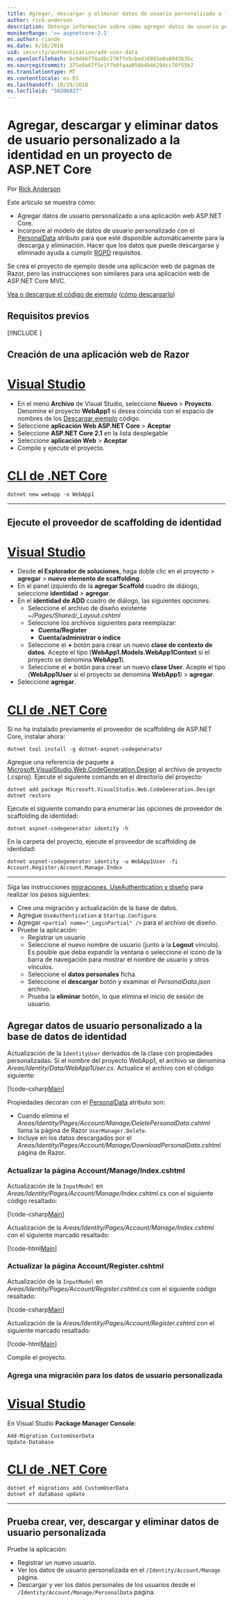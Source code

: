 ```yaml
---
title: Agregar, descargar y eliminar datos de usuario personalizado a la identidad en un proyecto de ASP.NET Core
author: rick-anderson
description: Obtenga información sobre cómo agregar datos de usuario personalizada para la identidad en un proyecto de ASP.NET Core. Eliminar datos de RGPD.
monikerRange: '>= aspnetcore-2.1'
ms.author: riande
ms.date: 6/16/2018
uid: security/authentication/add-user-data
ms.openlocfilehash: bc9d46f74a4bc270ffe5cbed16085e0a8043b35c
ms.sourcegitcommit: 375e9a67f5e1f7b0faaa056b4b46294cc70f55b7
ms.translationtype: MT
ms.contentlocale: es-ES
ms.lasthandoff: 10/29/2018
ms.locfileid: "50206827"
---
```

# <a name="add-download-and-delete-custom-user-data-to-identity-in-an-aspnet-core-project"></a>Agregar, descargar y eliminar datos de usuario personalizado a la identidad en un proyecto de ASP.NET Core

Por [Rick Anderson](https://twitter.com/RickAndMSFT)

Este artículo se muestra cómo:

* Agregar datos de usuario personalizado a una aplicación web ASP.NET Core.
* Incorpore al modelo de datos de usuario personalizado con el [PersonalData](/dotnet/api/microsoft.aspnetcore.identity.personaldataattribute?view=aspnetcore-2.1) atributo para que esté disponible automáticamente para la descarga y eliminación. Hacer que los datos que puede descargarse y eliminado ayuda a cumplir [RGPD](xref:security/gdpr) requisitos.

Se crea el proyecto de ejemplo desde una aplicación web de páginas de Razor, pero las instrucciones son similares para una aplicación web de ASP.NET Core MVC.

[Vea o descargue el código de ejemplo](https://github.com/aspnet/Docs/tree/live/aspnetcore/security/authentication/add-user-data/sample) ([cómo descargarlo](xref:index#how-to-download-a-sample))

## <a name="prerequisites"></a>Requisitos previos

[!INCLUDE [](~/includes/2.1-SDK.md)]

## <a name="create-a-razor-web-app"></a>Creación de una aplicación web de Razor

# <a name="visual-studiotabvisual-studio"></a>[Visual Studio](#tab/visual-studio)

* En el menú **Archivo** de Visual Studio, seleccione **Nuevo** > **Proyecto**. Denomine el proyecto **WebApp1** si desea coincida con el espacio de nombres de los [Descargar ejemplo](https://github.com/aspnet/Docs/tree/live/aspnetcore/security/authentication/add-user-data/sample) código.
* Seleccione **aplicación Web ASP.NET Core** > **Aceptar**
* Seleccione **ASP.NET Core 2.1** en la lista desplegable
* Seleccione **aplicación Web**  > **Aceptar**
* Compile y ejecute el proyecto.

# <a name="net-core-clitabnetcore-cli"></a>[CLI de .NET Core](#tab/netcore-cli)

```cli
dotnet new webapp -o WebApp1
```

---

## <a name="run-the-identity-scaffolder"></a>Ejecute el proveedor de scaffolding de identidad

# <a name="visual-studiotabvisual-studio"></a>[Visual Studio](#tab/visual-studio)

* Desde **el Explorador de soluciones**, haga doble clic en el proyecto > **agregar** > **nuevo elemento de scaffolding**.
* En el panel izquierdo de la **agregar Scaffold** cuadro de diálogo, seleccione **identidad** > **agregar**.
* En el **identidad de ADD** cuadro de diálogo, las siguientes opciones:
  * Seleccione el archivo de diseño existente *~/Pages/Shared/_Layout.cshtml*
  * Seleccione los archivos siguientes para reemplazar:
    * **Cuenta/Register**
    * **Cuenta/administrar o índice**
  * Seleccione el **+** botón para crear un nuevo **clase de contexto de datos**. Acepte el tipo (**WebApp1.Models.WebApp1Context** si el proyecto se denomina **WebApp1**).
  * Seleccione el **+** botón para crear un nuevo **clase User**. Acepte el tipo (**WebApp1User** si el proyecto se denomina **WebApp1**) > **agregar**.
* Seleccione **agregar**.

# <a name="net-core-clitabnetcore-cli"></a>[CLI de .NET Core](#tab/netcore-cli)

Si no ha instalado previamente el proveedor de scaffolding de ASP.NET Core, instalar ahora:

```cli
dotnet tool install -g dotnet-aspnet-codegenerator
```

Agregue una referencia de paquete a [Microsoft.VisualStudio.Web.CodeGeneration.Design](https://www.nuget.org/packages/Microsoft.VisualStudio.Web.CodeGeneration.Design/) al archivo de proyecto (.csproj). Ejecute el siguiente comando en el directorio del proyecto:

```cli
dotnet add package Microsoft.VisualStudio.Web.CodeGeneration.Design
dotnet restore
```

Ejecute el siguiente comando para enumerar las opciones de proveedor de scaffolding de identidad:

```cli
dotnet aspnet-codegenerator identity -h
```

En la carpeta del proyecto, ejecute el proveedor de scaffolding de identidad:

```cli
dotnet aspnet-codegenerator identity -u WebApp1User -fi Account.Register;Account.Manage.Index
```

-------------

Siga las instrucciones [migraciones, UseAuthentication y diseño](xref:security/authentication/scaffold-identity#efm) para realizar los pasos siguientes:

* Cree una migración y actualización de la base de datos.
* Agregue `UseAuthentication` a `Startup.Configure`.
* Agregar `<partial name="_LoginPartial" />` para el archivo de diseño.
* Pruebe la aplicación:
  * Registrar un usuario
  * Seleccione el nuevo nombre de usuario (junto a la **Logout** vínculo). Es posible que deba expandir la ventana o seleccione el icono de la barra de navegación para mostrar el nombre de usuario y otros vínculos.
  * Seleccione el **datos personales** ficha.
  * Seleccione el **descargar** botón y examinar el *PersonalData.json* archivo.
  * Prueba la **eliminar** botón, lo que elimina el inicio de sesión de usuario.

## <a name="add-custom-user-data-to-the-identity-db"></a>Agregar datos de usuario personalizado a la base de datos de identidad

Actualización de la `IdentityUser` derivados de la clase con propiedades personalizadas. Si el nombre del proyecto WebApp1, el archivo se denomina *Areas/Identity/Data/WebApp1User.cs*. Actualice el archivo con el código siguiente:

[!code-csharp[Main](add-user-data/sample/Areas/Identity/Data/WebApp1User.cs)]

Propiedades decoran con el [PersonalData](/dotnet/api/microsoft.aspnetcore.identity.personaldataattribute?view=aspnetcore-2.1) atributo son:

* Cuando elimina el *Areas/Identity/Pages/Account/Manage/DeletePersonalData.cshtml* llama la página de Razor `UserManager.Delete`.
* Incluye en los datos descargados por el *Areas/Identity/Pages/Account/Manage/DownloadPersonalData.cshtml* página de Razor.

### <a name="update-the-accountmanageindexcshtml-page"></a>Actualizar la página Account/Manage/Index.cshtml

Actualización de la `InputModel` en *Areas/Identity/Pages/Account/Manage/Index.cshtml.cs* con el siguiente código resaltado:

[!code-csharp[Main](add-user-data/sample/Areas/Identity/Pages/Account/Manage/Index.cshtml.cs?name=snippet&highlight=28-36,63-64,87-95,120)]

Actualización de la *Areas/Identity/Pages/Account/Manage/Index.cshtml* con el siguiente marcado resaltado:

[!code-html[Main](add-user-data/sample/Areas/Identity/Pages/Account/Manage/Index.cshtml?highlight=34-41)]

### <a name="update-the-accountregistercshtml-page"></a>Actualizar la página Account/Register.cshtml

Actualización de la `InputModel` en *Areas/Identity/Pages/Account/Register.cshtml.cs* con el siguiente código resaltado:

[!code-csharp[Main](add-user-data/sample/Areas/Identity/Pages/Account/Register.cshtml.cs?name=snippet&highlight=8-16,43,44)]

Actualización de la *Areas/Identity/Pages/Account/Register.cshtml* con el siguiente marcado resaltado:

[!code-html[Main](add-user-data/sample/Areas/Identity/Pages/Account/Register.cshtml?highlight=16-25)]

Compile el proyecto.

### <a name="add-a-migration-for-the-custom-user-data"></a>Agrega una migración para los datos de usuario personalizada

# <a name="visual-studiotabvisual-studio"></a>[Visual Studio](#tab/visual-studio)

En Visual Studio **Package Manager Console**:

```PMC
Add-Migration CustomUserData
Update-Database
```

# <a name="net-core-clitabnetcore-cli"></a>[CLI de .NET Core](#tab/netcore-cli)

```cli
dotnet ef migrations add CustomUserData
dotnet ef database update
```

------

## <a name="test-create-view-download-delete-custom-user-data"></a>Prueba crear, ver, descargar y eliminar datos de usuario personalizada

Pruebe la aplicación:

* Registrar un nuevo usuario.
* Ver los datos de usuario personalizada en el `/Identity/Account/Manage` página.
* Descargar y ver los datos personales de los usuarios desde el `/Identity/Account/Manage/PersonalData` página.
